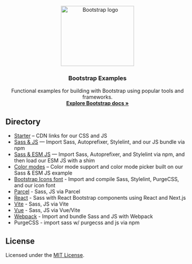 <p align="center">
  <a href="https://getbootstrap.com/">
    <img src="https://getbootstrap.com/docs/5.3/assets/brand/bootstrap-logo-shadow.png" alt="Bootstrap logo" width="200" height="165">
  </a>
</p>

<h3 align="center">Bootstrap Examples</h3>

<p align="center">
  Functional examples for building with Bootstrap using popular tools and frameworks.
  <br>
  <a href="https://getbootstrap.com/docs/"><strong>Explore Bootstrap docs »</strong></a>
</p>

## Directory

- [Starter](starter/) – CDN links for our CSS and JS
- [Sass & JS](sass-js/) — Import Sass, Autoprefixer, Stylelint, and our JS bundle via npm
- [Sass & ESM JS](sass-js-esm/) — Import Sass, Autoprefixer, and Stylelint via npm, and then load our ESM JS with a shim
- [Color modes](color-modes/) – Color mode support and color mode picker built on our Sass & ESM JS example
- [Bootstrap Icons font](icons-font/) - Import and compile Sass, Stylelint, PurgeCSS, and our icon font
- [Parcel](parcel/) - Sass, JS via Parcel
- [React](react-nextjs/) - Sass with React Bootstrap components using React and Next.js
- [Vite](vite/) - Sass, JS via Vite
- [Vue](vue/) - Sass, JS via Vue/Vite
- [Webpack](webpack/) - Import and bundle Sass and JS with Webpack
- PurgeCSS - import sass w/ purgecss and js via npm

## License

Licensed under the [MIT License](LICENSE).
